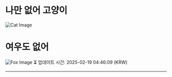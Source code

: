 
# 나만 없어 고양이

![Cat Image](https://cdn2.thecatapi.com/images/dkt.jpg)

# 여우도 없어
![Fox Image](https://randomfox.ca/images/71.jpg)
⏳ 업데이트 시간: 2025-02-19 04:46:09 (KRW)

---
